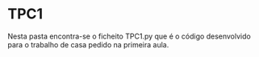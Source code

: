 # TPC1

Nesta pasta encontra-se o ficheito TPC1.py que é o código desenvolvido para o trabalho de casa pedido na primeira aula. 
